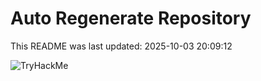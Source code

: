# Auto Regenerate Repository

This README was last updated: 2025-10-03 20:09:12

 ![TryHackMe](https://tryhackme.com/badge/533634)